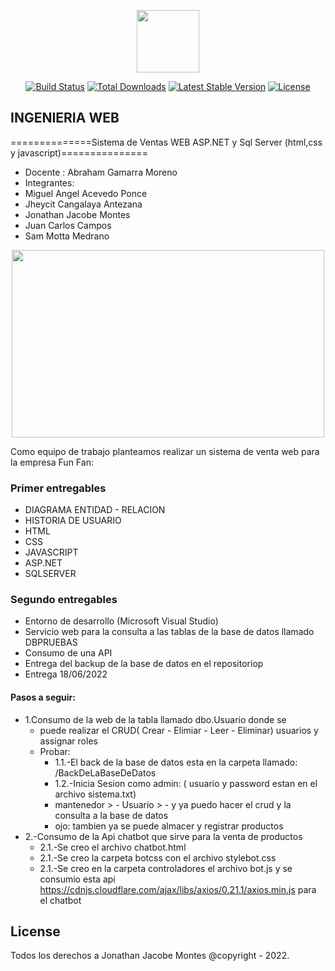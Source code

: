 <p align="center"><img src="https://media-exp3.licdn.com/dms/image/C4D0BAQHvIDcauEzzOw/company-logo_200_200/0/1519896243610?e=2159024400&v=beta&t=92YGieFxcwRpzrJ3-0vQ_gXXaWoUHBQo-ixW8gVMjMA" width="100" height="100"></p>

<p align="center">
<a href="https://travis-ci.org/laravel/framework"><img src="https://travis-ci.org/laravel/framework.svg" alt="Build Status"></a>
<a href="https://packagist.org/packages/laravel/framework"><img src="https://poser.pugx.org/laravel/framework/d/total.svg" alt="Total Downloads"></a>
<a href="https://packagist.org/packages/laravel/framework"><img src="https://poser.pugx.org/laravel/framework/v/stable.svg" alt="Latest Stable Version"></a>
<a href="https://packagist.org/packages/laravel/framework"><img src="https://poser.pugx.org/laravel/framework/license.svg" alt="License"></a>
</p>

## INGENIERIA WEB ##
==============Sistema de Ventas WEB ASP.NET y Sql Server (html,css y javascript)===============
- Docente : Abraham Gamarra Moreno
- Integrantes: 
- Miguel Angel Acevedo Ponce
- Jheycit Cangalaya Antezana
- Jonathan Jacobe Montes
- Juan Carlos Campos
- Sam Motta Medrano
<p align="center"><img src="https://i.ibb.co/606kPNQ/Login.png" width="500" height="300"></p>

Como equipo de trabajo planteamos realizar un sistema de venta web para la empresa Fun Fan:
### Primer entregables
- DIAGRAMA ENTIDAD - RELACION
- HISTORIA DE USUARIO
- HTML
- CSS
- JAVASCRIPT
- ASP.NET
- SQLSERVER
### Segundo entregables
- Entorno de desarrollo (Microsoft Visual Studio)
- Servicio web para la consulta a las tablas de la base de datos llamado DBPRUEBAS
- Consumo de una API
- Entrega del backup de la base de datos en el repositoriop
- Entrega 18/06/2022
#### Pasos a seguir:
- 1.Consumo de la web de la tabla llamado dbo.Usuario donde se
  - puede realizar el CRUD( Crear - Elimiar - Leer - Eliminar) usuarios y assignar roles
  - Probar:
    - 1.1.-El back de la base de datos esta en la carpeta llamado: /BackDeLaBaseDeDatos
    - 1.2.-Inicia Sesion como admin: ( usuario y password estan en el archivo sistema.txt)
    - mantenedor >
             - Usuario >
                       -  y ya puedo hacer el crud y la consulta a la base de datos
    - ojo: tambien ya se puede almacer y registrar productos
- 2.-Consumo de la Api chatbot que sirve para la venta de productos
  - 2.1.-Se creo el archivo chatbot.html
  - 2.1.-Se creo la carpeta botcss con el archivo stylebot.css
  - 2.1.-Se creo en la carpeta controladores el archivo bot.js y se consumio esta api https://cdnjs.cloudflare.com/ajax/libs/axios/0.21.1/axios.min.js para el chatbot


## License

Todos los derechos a Jonathan Jacobe Montes @copyright - 2022.

